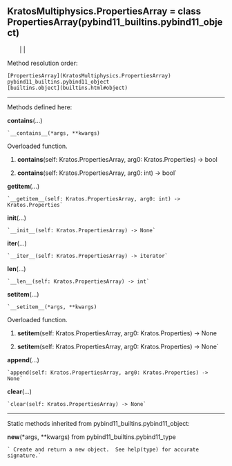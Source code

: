   
**KratosMultiphysics.PropertiesArray** = class
PropertiesArray(pybind11_builtins.pybind11_object)  
---  
`    `|   |

Method resolution order:

    [PropertiesArray](KratosMultiphysics.PropertiesArray)
    pybind11_builtins.pybind11_object
    [builtins.object](builtins.html#object)

* * *

Methods defined here:  

**__contains__**(...)

    `__contains__(*args, **kwargs)  
Overloaded  function.  
  
1. __contains__(self: Kratos.PropertiesArray, arg0: Kratos.Properties) -> bool  
  
2. __contains__(self: Kratos.PropertiesArray, arg0: int) -> bool`

**__getitem__**(...)

    `__getitem__(self: Kratos.PropertiesArray, arg0: int) -> Kratos.Properties`

**__init__**(...)

    `__init__(self: Kratos.PropertiesArray) -> None`

**__iter__**(...)

    `__iter__(self: Kratos.PropertiesArray) -> iterator`

**__len__**(...)

    `__len__(self: Kratos.PropertiesArray) -> int`

**__setitem__**(...)

    `__setitem__(*args, **kwargs)  
Overloaded  function.  
  
1. __setitem__(self: Kratos.PropertiesArray, arg0: Kratos.Properties) -> None  
  
2. __setitem__(self: Kratos.PropertiesArray, arg0: Kratos.Properties) -> None`

**append**(...)

    `append(self: Kratos.PropertiesArray, arg0: Kratos.Properties) -> None`

**clear**(...)

    `clear(self: Kratos.PropertiesArray) -> None`

* * *

Static methods inherited from pybind11_builtins.pybind11_object:  

**__new__**(*args, **kwargs) from pybind11_builtins.pybind11_type

    ` Create and return a new object.  See help(type) for accurate signature.`

